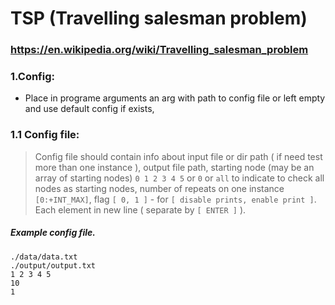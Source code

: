 # TSP (Travelling salesman problem)

### https://en.wikipedia.org/wiki/Travelling_salesman_problem



### 1.Config:

* Place in programe arguments an arg with path to config file or left empty and use default config if exists,

### 1.1 Config file:

> Config file should contain info about input file or dir path ( if need test more than one instance ), output file path, starting node (may be an array of starting nodes) `0 1 2 3 4 5` or `0` or `all` to indicate to check all nodes as starting nodes, number of repeats on one instance `[0:+INT_MAX]`, flag `[ 0, 1 ]` - for `[ disable prints, enable print ]`. Each element in new line ( separate by `[ ENTER ]` ).

##### Example config file.
```
./data/data.txt
./output/output.txt
1 2 3 4 5
10
1
```

